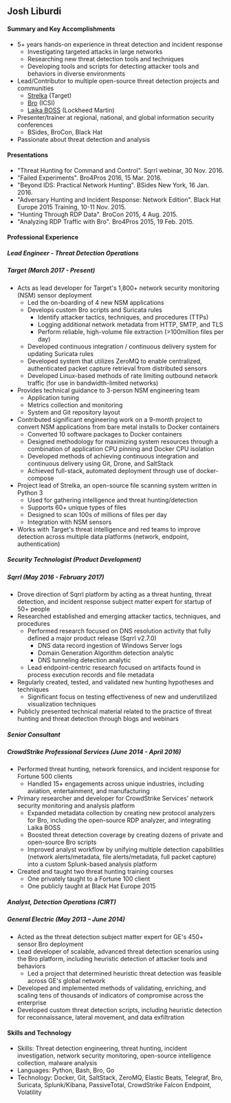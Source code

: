 ## Josh Liburdi
#### Summary and Key Accomplishments
- 5+ years hands-on experience in threat detection and incident response
  - Investigating targeted attacks in large networks
  - Researching new threat detection tools and techniques
  - Developing tools and scripts for detecting attacker tools and
behaviors in diverse environments
- Lead/Contributor to multiple open-source threat detection projects and communities
  - [Strelka](https://github.com/target/strelka) (Target)
  - [Bro](https://github.com/bro/bro) (ICSI)
  - [Laika BOSS](https://github.com/lmco/laikaboss) (Lockheed Martin)
- Presenter/trainer at regional, national, and global information
security conferences
  - BSides, BroCon, Black Hat
- Passionate about threat detection and analysis
#### Presentations
- "Threat Hunting for Command and Control". Sqrrl webinar, 30
Nov. 2016.
- "Failed Experiments". Bro4Pros 2016, 15 Mar. 2016.
- "Beyond IDS: Practical Network Hunting". BSides New York, 16
Jan. 2016.
- "Adversary Hunting and Incident Response: Network Edition".
Black Hat Europe 2015 Training, 10-11 Nov. 2015.
- "Hunting Through RDP Data". BroCon 2015, 4 Aug. 2015.
- "Analyzing RDP Traffic with Bro". Bro4Pros 2015, 19 Feb. 2015.
#### Professional Experience
##### Lead Engineer - Threat Detection Operations
##### Target (March 2017 - Present)
- Acts as lead developer for Target's 1,800+ network security monitoring (NSM) sensor deployment
  - Led the on-boarding of 4 new NSM applications
  - Develops custom Bro scripts and Suricata rules
    - Identify attacker tactics, techniques, and procedures (TTPs)
    - Logging additional network metadata from HTTP, SMTP, and TLS
    - Perform reliable, high-volume file extraction (>100million files per day)
  - Developed continuous integration / continuous delivery system for updating Suricata rules
  - Developed system that utilizes ZeroMQ to enable centralized, authenticated packet capture retrieval from distributed sensors
  - Developed Linux-based methods of rate limiting outbound network traffic (for use in bandwidth-limited networks)
- Provides technical guidance to 3-person NSM engineering team
  - Application tuning
  - Metrics collection and monitoring
  - System and Git repository layout
- Contributed significant engineering work on a 9-month project to convert NSM applications from bare metal installs to Docker containers
  - Converted 10 software packages to Docker containers
  - Designed methodology for maximizing system resources through a combination of application CPU pinning and Docker CPU isolation
  - Developed methods of achieving continuous integration and continuous delivery using Git, Drone, and SaltStack
  - Achieved full-stack, automated deployment through use of docker-compose
- Project lead of Strelka, an open-source file scanning system written in Python 3
  - Used for gathering intelligence and threat hunting/detection
  - Supports 60+ unique types of files
  - Designed to scan 100s of millions of files per day
  - Integration with NSM sensors
- Works with Target's threat intelligence and red teams to improve detection across multiple data platforms (network, endpoint, authentication)
##### Security Technologist (Product Development)
##### Sqrrl (May 2016 - February 2017)
- Drove direction of Sqrrl platform by acting as a threat hunting, threat detection, and incident response subject matter expert for startup of 50+ people
- Researched established and emerging attacker tactics, techniques, and procedures
  - Performed research focused on DNS resolution activity that fully defined a major product release (Sqrrl v2.7.0)
    - DNS data record ingestion of Windows Server logs
    - Domain Generation Algorithm detection analytic
    - DNS tunneling detection analytic
  - Lead endpoint-centric research focused on artifacts found in process execution records and file metadata
- Regularly created, tested, and validated new hunting hypotheses and techniques
  - Significant focus on testing effectiveness of new and underutilized visualization techniques
- Publicly presented technical material related to the practice of threat hunting and threat detection through blogs and webinars
##### Senior Consultant
##### CrowdStrike Professional Services (June 2014 - April 2016)
- Performed threat hunting, network forensics, and incident response for Fortune 500 clients
  - Handled 15+ engagements across unique industries, including aviation, entertainment, and manufacturing
- Primary researcher and developer for CrowdStrike Services' network security monitoring and analysis platform
  - Expanded metadata collection by creating new protocol analyzers for Bro, including the open-source RDP analyzer, and integrating Laika BOSS
  - Boosted threat detection coverage by creating dozens of private and open-source Bro scripts
  - Improved analyst workflow by unifying multiple detection capabilities (network alerts/metadata, file alerts/metadata, full packet capture) into a custom Splunk-based analysis platform
- Created and taught two threat hunting training courses
  - One privately taught to a Fortune 100 client
  - One publicly taught at Black Hat Europe 2015
##### Analyst, Detection Operations (CIRT)
##### General Electric (May 2013 – June 2014)
- Acted as the threat detection subject matter expert for GE's 450+ sensor Bro deployment
- Lead developer of scalable, advanced threat detection scenarios using the Bro platform, including heuristic detection of attacker tools and behaviors
  - Led a project that determined heuristic threat detection was feasible across GE's global network
- Developed and implemented methods of validating, enriching, and scaling tens of thousands of indicators of compromise across the enterprise
- Developed custom threat detection scripts, including heuristic detection for reconnaissance, lateral movement, and data exfiltration

#### Skills and Technology
- Skills: Threat detection engineering, threat hunting, incident investigation, network security monitoring, open-source intelligence collection, malware analysis
- Languages: Python, Bash, Bro, Go
- Technology: Docker, Git, SaltStack, ZeroMQ, Elastic Beats, Telegraf, Bro, Suricata, Splunk/Kibana, PassiveTotal, CrowdStrike Falcon Endpoint, Volatility
